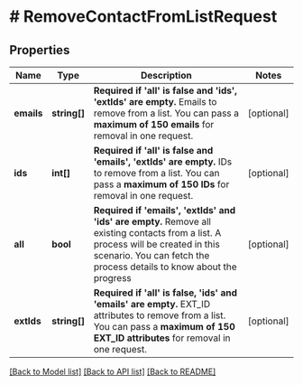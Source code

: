 # # RemoveContactFromListRequest

## Properties

Name | Type | Description | Notes
------------ | ------------- | ------------- | -------------
**emails** | **string[]** | **Required if &#39;all&#39; is false and &#39;ids&#39;, &#39;extIds&#39; are empty.** Emails to remove from a list. You can pass a **maximum of 150 emails** for removal in one request. | [optional]
**ids** | **int[]** | **Required if &#39;all&#39; is false and &#39;emails&#39;, &#39;extIds&#39; are empty.** IDs to remove from a list. You can pass a **maximum of 150 IDs** for removal in one request. | [optional]
**all** | **bool** | **Required if &#39;emails&#39;, &#39;extIds&#39; and &#39;ids&#39; are empty.** Remove all existing contacts from a list. A process will be created in this scenario. You can fetch the process details to know about the progress | [optional]
**extIds** | **string[]** | **Required if &#39;all&#39; is false, &#39;ids&#39; and &#39;emails&#39; are empty.** EXT_ID attributes to remove from a list. You can pass a **maximum of 150 EXT_ID attributes** for removal in one request. | [optional]

[[Back to Model list]](../../README.md#models) [[Back to API list]](../../README.md#endpoints) [[Back to README]](../../README.md)
